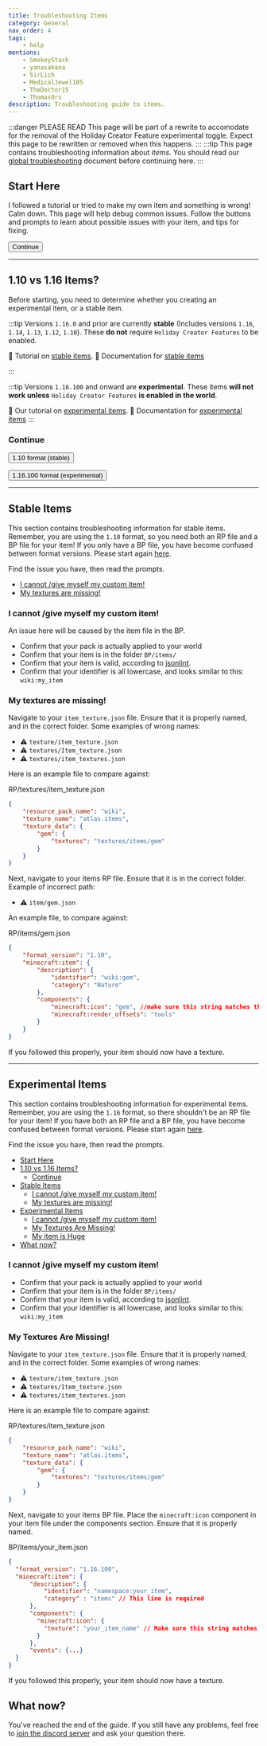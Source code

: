 ```yaml
---
title: Troubleshooting Items
category: General
nav_order: 4
tags:
    - help
mentions:
    - SmokeyStack
    - yanasakana
    - SirLich
    - MedicalJewel105
    - TheDoctor15
    - ThomasOrs
description: Troubleshooting guide to items.
---
```


:::danger PLEASE READ
This page will be part of a rewrite to accomodate for the removal of the Holiday Creator Feature experimental toggle. Expect this page to be rewritten or removed when this happens.
:::
:::tip
This page contains troubleshooting information about _items_. You should read our [global troubleshooting](/guide/troubleshooting) document before continuing here.
:::

## Start Here

I followed a tutorial or tried to make my own item and something is wrong! Calm down. This page will help debug common issues. Follow the buttons and prompts to learn about possible issues with your item, and tips for fixing.

<Button link="#_1-10-vs-1-16-items">Continue</Button>

---

## 1.10 vs 1.16 Items?

Before starting, you need to determine whether you creating an experimental item, or a stable item.

:::tip
Versions `1.16.0` and prior are currently **stable** (Includes versions `1.16`, `1.14`, `1.13`, `1.12`, `1.10`). These **do not** require `Holiday Creator Features` to be enabled.

🔗 Tutorial on [stable items](/guide/custom-item).
🔗 Documentation for [stable items](https://bedrock.dev/docs/1.16.0.0/1.16.20.54/Item)

:::

:::tip
Versions `1.16.100` and onward are **experimental**. These items **will not work unless** `Holiday Creator Features` **is enabled in the world**.

🔗 Our tutorial on [experimental items](/items/item-components).
🔗 Documentation for [experimental items](https://bedrock.dev/docs/stable/Item)
:::

### Continue

<Button link="#stable-items">1.10 format (stable)</Button>

<Button link="#experimental-items">1.16.100 format (experimental)</Button>

---

## Stable Items

This section contains troubleshooting information for stable items. Remember, you are using the `1.10` format, so you need both an RP file and a BP file for your item! If you only have a BP file, you have become confused between format versions. Please start again [here](#_1-10-vs-1-16-items).

Find the issue you have, then read the prompts.

-   [I cannot /give myself my custom item!](#i-cannot-give-myself-my-custom-item)
-   [My textures are missing!](#my-textures-are-missing)

### I cannot /give myself my custom item!

An issue here will be caused by the item file in the BP.

-   Confirm that your pack is actually applied to your world
-   Confirm that your item is in the folder `BP/items/`
-   Confirm that your item is valid, according to [jsonlint](https://jsonlint.com/).
-   Confirm that your identifier is all lowercase, and looks similar to this: `wiki:my_item`

### My textures are missing!

Navigate to your `item_texture.json` file. Ensure that it is properly named, and in the correct folder. Some examples of wrong names:

-   ⚠️ `texture/item_texture.json`
-   ⚠️ `textures/Item_texture.json`
-   ⚠️ `textures/item_textures.json`

Here is an example file to compare against:

<CodeHeader>RP/textures/item_texture.json</CodeHeader>

```json
{
    "resource_pack_name": "wiki",
    "texture_name": "atlas.items",
    "texture_data": {
        "gem": {
            "textures": "textures/items/gem"
        }
    }
}
```

Next, navigate to your items RP file. Ensure that it is in the correct folder. Example of incorrect path:

-   ⚠️ `item/gem.json`

An example file, to compare against:

<CodeHeader>RP/items/gem.json</CodeHeader>

```json
{
    "format_version": "1.10",
    "minecraft:item": {
        "description": {
            "identifier": "wiki:gem",
            "category": "Nature"
        },
        "components": {
            "minecraft:icon": "gem", //make sure this string matches the string you put in item_texture.json!
            "minecraft:render_offsets": "tools"
        }
    }
}
```

If you followed this properly, your item should now have a texture.

---

## Experimental Items

This section contains troubleshooting information for experimental items. Remember, you are using the `1.16` format, so there shouldn't be an RP file for your item! If you have both an RP file and a BP file, you have become confused between format versions. Please start again [here](#_1-10-vs-1-16-items).

Find the issue you have, then read the prompts.

-   [Start Here](#start-here)
-   [1.10 vs 1.16 Items?](#110-vs-116-items)
    -   [Continue](#continue)
-   [Stable Items](#stable-items)
    -   [I cannot /give myself my custom item!](#i-cannot-give-myself-my-custom-item)
    -   [My textures are missing!](#my-textures-are-missing)
-   [Experimental Items](#experimental-items)
    -   [I cannot /give myself my custom item!](#i-cannot-give-myself-my-custom-item-1)
    -   [My Textures Are Missing!](#my-textures-are-missing-1)
    -   [My item is Huge](#my-item-is-huge)
-   [What now?](#what-now)

### I cannot /give myself my custom item!

-   Confirm that your pack is actually applied to your world
-   Confirm that your item is in the folder `BP/items/`
-   Confirm that your item is valid, according to [jsonlint](https://jsonlint.com/).
-   Confirm that your identifier is all lowercase, and looks similar to this: `wiki:my_item`

### My Textures Are Missing!

Navigate to your `item_texture.json` file. Ensure that it is properly named, and in the correct folder. Some examples of wrong names:

-   ⚠️ `texture/item_texture.json`
-   ⚠️ `textures/Item_texture.json`
-   ⚠️ `textures/item_textures.json`

Here is an example file to compare against:

<CodeHeader>RP/textures/item_texture.json</CodeHeader>

```json
{
    "resource_pack_name": "wiki",
    "texture_name": "atlas.items",
    "texture_data": {
        "gem": {
            "textures": "textures/items/gem"
        }
    }
}
```

Next, navigate to your items BP file. Place the `minecraft:icon` component in your item file under the components section. Ensure that it is properly named.

<CodeHeader>BP/items/your_item.json</CodeHeader>

```json
{
  "format_version": "1.16.100",
  "minecraft:item": {
      "description": {
          "identifier": "namespace:your_item",
          "category" : "items" // This line is required
      },
      "components": {
        "minecraft:icon": {
          "texture": "your_item_name" // Make sure this string matches the string you put in item_texture.json
        }
      },
      "events": {...}
  }
}
```

If you followed this properly, your item should now have a texture.

## What now?

You've reached the end of the guide. If you still have any problems, feel free to [join the discord server](/discord) and ask your question there.
